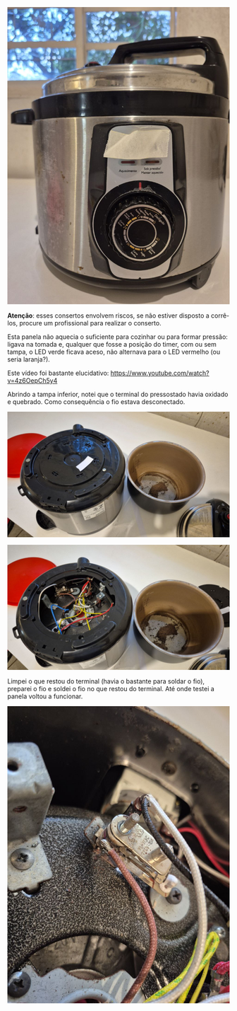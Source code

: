 ![](./4999212968017243796.jpg)

**Atenção**: esses consertos envolvem riscos, se não estiver disposto a corrê-los, procure um profissional para realizar o conserto.

Esta panela não aquecia o suficiente para cozinhar ou para formar pressão: ligava na tomada e, qualquer que fosse a posição do timer, com ou sem tampa, o LED verde ficava aceso, não alternava para o LED vermelho (ou seria laranja?).

Este vídeo foi bastante elucidativo: https://www.youtube.com/watch?v=4z6OepCh5y4

Abrindo a tampa inferior, notei que o terminal do pressostado havia oxidado e quebrado. Como consequência o fio estava desconectado.

![](./4999212968017243798.jpg)

![](./4999212968017243799.jpg)

Limpei o que restou do terminal (havia o bastante para soldar o fio), preparei o fio e soldei o fio no que restou do terminal. Até onde testei a panela voltou a funcionar.

![](./4999212968017243797.jpg)

